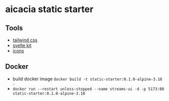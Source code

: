 # aicacia static starter

## Tools

- [tailwind css](https://tailwindcss.com/docs)
- [svelte kit](https://kit.svelte.dev/docs)
- [icons](https://lucide.dev/icons)

## Docker

- build docker image `docker build -t static-starter:0.1.0-alpine-3.18 .`
- `docker run --restart unless-stopped --name streams-ui -d -p 5173:80 static-starter:0.1.0-alpine-3.18`
